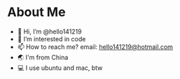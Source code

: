 # About Me

- 👋 Hi, I’m @hello141219
- 👀 I’m interested in code
- 📫 How to reach me? email: hello141219@hotmail.com
- 🌏 I'm from China
- 💻 I use ubuntu and mac, btw
